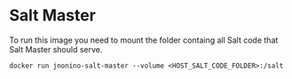 # Salt Master #



To run this image you need to mount the folder containg all Salt code that Salt Master should serve.

    docker run jnonino-salt-master --volume <HOST_SALT_CODE_FOLDER>:/salt
